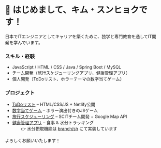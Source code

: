 # 👋 はじめまして、キム・スンヒョクです！


日本でITエンジニアとしてキャリアを築くために、独学と専門教育を通してIT開発を学んでいます。

### スキル・経験
- JavaScript / HTML / CSS / Java / Spring Boot / MySQL
- チーム開発（旅行スケジューリングアプリ、健康管理アプリ）
- 個人開発（ToDoリスト、ホラーテーマの数字当てゲーム）


### プロジェクト

-  [ToDoリスト](https://github.com/Seunghyeok8745/todo_list) – HTML/CSS/JS + Netlify公開
-  [数字当てゲーム](https://github.com/Seunghyeok8745/number-guess-game) – ホラー演出付きのJSゲーム
-  [旅行スケジューリング](https://github.com/SCIT-46-B-4/business-server) – SCITチーム開発 + Google Map API
-  [健康管理アプリ](https://github.com/ken-do-it/javaScript_group_pro_14) – 食事 & 水分トラッキング  
　　👉 水分摂取機能は [branch/sh](https://github.com/ken-do-it/javaScript_group_pro_14/tree/branch_sh) にて実装しています


よろしくお願いいたします！
